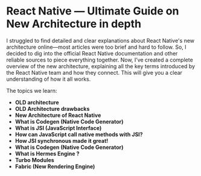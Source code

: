 # React Native — Ultimate Guide on New Architecture in depth

I struggled to find detailed and clear explanations about React Native's new architecture online—most articles were too brief and hard to follow. So, I decided to dig into the official React Native documentation and other reliable sources to piece everything together. Now, I’ve created a complete overview of the new architecture, explaining all the key terms introduced by the React Native team and how they connect. This will give you a clear understanding of how it all works.

The topics we learn:

- **OLD architecture**
- **OLD Architecture drawbacks**
- **New Architecture of React Native**
- **What is Codegen (Native Code Generator)**
- **What is JSI (JavaScript Interface)**
- **How can JavaScript call native methods with JSI?**
- **How JSI synchronous made it great!**
- **What is Codegen (Native Code Generator)**
- **What is Hermes Engine ?**
- **Turbo Modules**
- **Fabric (New Rendering Engine)**
